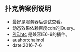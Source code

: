 ## 扑克牌案例说明

*   最好是服务器后调试查看。
*   动态效果依赖百度cdn的jQuery。
*   [PIE.htc](http://css3pie.com/) 是兼容IE6-9的插件。
*   auahor:chaimol
*   date:2016-7-6